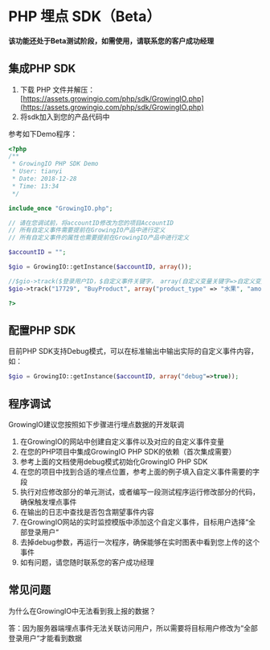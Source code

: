 # PHP 埋点 SDK（Beta）

#### 该功能还处于Beta测试阶段，如需使用，请联系您的客户成功经理

## 集成PHP SDK

1. 下载 PHP 文件并解压：[https://assets.growingio.com/php/sdk/GrowingIO.php](https://assets.growingio.com/php/sdk/GrowingIO.php)
2. 将sdk加入到您的产品代码中

参考如下Demo程序：

```php
<?php
/**
 * GrowingIO PHP SDK Demo
 * User: tianyi
 * Date: 2018-12-28
 * Time: 13:34
 */

include_once "GrowingIO.php";

// 请在您调试前，将accountID修改为您的项目AccountID
// 所有自定义事件需要提前在GrowingIO产品中进行定义
// 所有自定义事件的属性也需要提前在GrowingIO产品中进行定义

$accountID = "";

$gio = GrowingIO::getInstance($accountID, array());

//$gio->track($登录用户ID，$自定义事件关键字， array(自定义变量关键字=>自定义变量值));
$gio->track("17729", "BuyProduct", array("product_type" => "水果", "amount" => "5"));

?>
```

## 配置PHP SDK

目前PHP SDK支持Debug模式，可以在标准输出中输出实际的自定义事件内容，如：

```php
$gio = GrowingIO::getInstance($accountID, array("debug"=>true));
```

## 程序调试

GrowingIO建议您按照如下步骤进行埋点数据的开发联调

1. 在GrowingIO的网站中创建自定义事件以及对应的自定义事件变量
2. 在您的PHP项目中集成GrowingIO PHP SDK的依赖（首次集成需要）
3. 参考上面的文档使用debug模式初始化GrowingIO PHP SDK
4. 在您的项目中找到合适的埋点位置，参考上面的例子填入自定义事件需要的字段
5. 执行对应修改部分的单元测试，或者编写一段测试程序运行修改部分的代码，确保触发埋点事件
6. 在输出的日志中查找是否包含期望事件内容
7. 在GrowingIO网站的实时监控模版中添加这个自定义事件，目标用户选择“全部登录用户“
8. 去掉debug参数，再运行一次程序，确保能够在实时图表中看到您上传的这个事件
9. 如有问题，请您随时联系您的客户成功经理

## 常见问题

为什么在GrowingIO中无法看到我上报的数据？

答：因为服务器端埋点事件无法关联访问用户，所以需要将目标用户修改为“全部登录用户“才能看到数据

